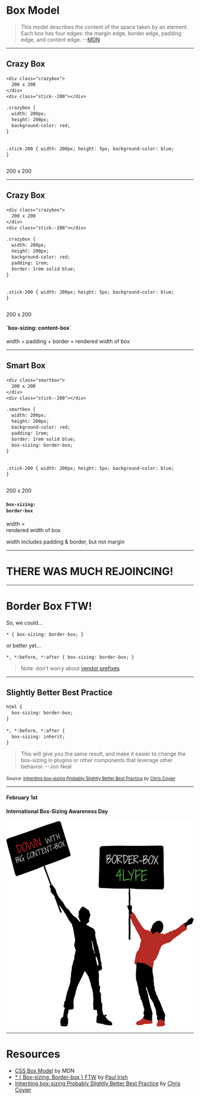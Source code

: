 # Box Model
<!-- .slide: data-state="backEndBrian juniorJacob" -->

> This model describes the content of the space taken by an element. Each box has four edges: the margin edge, border edge, padding edge, and content edge. --[MDN](https://developer.mozilla.org/en-US/docs/Web/CSS/box_model)

------

## Crazy Box
<!-- .slide: data-state="backEndBrian juniorJacob" -->

<div class="Split">
  <div class="Split-column">
    <pre class="language-markup"><code>&lt;div class="crazybox"&gt;
  200 x 200
&lt;/div&gt;
&lt;div class="stick--200"&gt;&lt;/div&gt;</code></pre>
    <pre class="language-css"><code>.crazybox {
  width: 200px;
  height: 200px;
  background-color: red;
}

.stick-200 {
  width: 200px;
  height: 5px;
  background-color: blue;
}</code></pre>
  </div>
  <div class="Split-column">
    <div class="crazybox--2">200 x 200</div>
    <div class="stick--200--2"></div>
  </div>
</div>

------

## Crazy Box
<!-- .slide: data-state="backEndBrian juniorJacob" -->

<div class="Split">
  <div class="Split-column">
    <pre class="language-markup" ><code>&lt;div class="crazybox"&gt;
  200 x 200
&lt;/div&gt;
&lt;div class="stick--200"&gt;&lt;/div&gt;</code></pre>
    <pre class="language-css" data-line="5-6"><code>.crazybox {
  width: 200px;
  height: 200px;
  background-color: red;
  padding: 1rem;
  border: 1rem solid blue;
}

.stick-200 {
  width: 200px;
  height: 5px;
  background-color: blue;
}</code></pre>
  </div>
  <div class="Split-column">
    <div class="crazybox--3">200 x 200</div>
    <div class="stick--200--3"></div>
    <h4 class="fragment">`box-sizing: content-box`</h4>
    <p class="fragment">width + padding + border = rendered width of box</p>
  </div>
</div>

------

## Smart Box
<!-- .slide: data-state="backEndBrian juniorJacob" -->

<div class="Split">
  <div class="Split-column">
    <pre class="language-markup" ><code>&lt;div class="smartbox"&gt;
  200 x 200
&lt;/div&gt;
&lt;div class="stick--200"&gt;&lt;/div&gt;</code></pre>
    <pre class="language-css" data-line="7"><code>.smartbox {
  width: 200px;
  height: 200px;
  background-color: red;
  padding: 1rem;
  border: 1rem solid blue;
  box-sizing: border-box;
}

.stick-200 {
  width: 200px;
  height: 5px;
  background-color: blue;
}</code></pre>
  </div>
  <div class="Split-column">
    <div class="smartbox--4">200 x 200</div>
    <div class="stick--200--4"></div>
    <h4 class="fragment"><code>box-sizing: <br />border-box</code></h4>
    <p class="fragment">width =<br />rendered width of box</p>
    <p class="fragment">width includes padding & border, but not margin</p>
  </div>
</div>

------

# THERE WAS MUCH REJOINCING!
<!-- .slide: data-state="backEndBrian juniorJacob" -->

------

# Border Box FTW!
<!-- .slide: data-state="backEndBrian juniorJacob" -->

So, we could...

<pre class="language-css"><code>* { box-sizing: border-box; }</code></pre>

or better yet...

<pre class="language-css"><code>*, *:before, *:after { box-sizing: border-box; }</code></pre>

> Note: don't worry about [vendor prefixes](http://caniuse.com/#feat=css3-boxsizing)

------

## Slightly Better Best Practice
<!-- .slide: data-state="backEndBrian juniorJacob midLevelMelissa" -->

<pre class="language-css"><code>html {
  box-sizing: border-box;
}

*, *:before, *:after {
  box-sizing: inherit;
}</code></pre>

> This will give you the same result, and make it easier to change the box-sizing in plugins or other components that leverage other behavior. --Jon Neal

<small>Source: [Inheriting box-sizing Probably Slightly Better Best Practice](https://css-tricks.com/inheriting-box-sizing-probably-slightly-better-best-practice/) by [Chris Coyier](http://twitter.com/chriscoyier)</small>

------

#### February 1st
#### International Box-Sizing Awareness Day
<!-- .slide: data-state="backEndBrian juniorJacob midLevelMelissa" -->

<img src="imgs/mega-protest-city-yah1.svg" style="height: 550px;" />

------

# Resources
<!-- .slide: data-state="backEndBrian juniorJacob midLevelMelissa" -->

* [CSS Box Model](https://developer.mozilla.org/en-US/docs/Web/CSS/box_model) by MDN
* [* { Box-sizing: Border-box } FTW]() by [Paul Irish](http://www.paulirish.com/2012/box-sizing-border-box-ftw/)
* [Inheriting box-sizing Probably Slightly Better Best Practice](https://css-tricks.com/inheriting-box-sizing-probably-slightly-better-best-practice/) by [Chris Coyier](http://twitter.com/chriscoyier)
